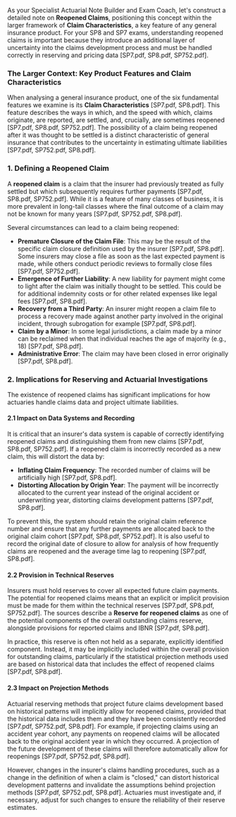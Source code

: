 As your Specialist Actuarial Note Builder and Exam Coach, let's construct a detailed note on **Reopened Claims**, positioning this concept within the larger framework of **Claim Characteristics**, a key feature of any general insurance product. For your SP8 and SP7 exams, understanding reopened claims is important because they introduce an additional layer of uncertainty into the claims development process and must be handled correctly in reserving and pricing data \[SP7.pdf, SP8.pdf, SP752.pdf\].

### **The Larger Context: Key Product Features and Claim Characteristics**

When analysing a general insurance product, one of the six fundamental features we examine is its **Claim Characteristics** \[SP7.pdf, SP8.pdf\]. This feature describes the ways in which, and the speed with which, claims originate, are reported, are settled, and, crucially, are sometimes reopened \[SP7.pdf, SP8.pdf, SP752.pdf\]. The possibility of a claim being reopened after it was thought to be settled is a distinct characteristic of general insurance that contributes to the uncertainty in estimating ultimate liabilities \[SP7.pdf, SP752.pdf, SP8.pdf\].

### **1\. Defining a Reopened Claim**

A **reopened claim** is a claim that the insurer had previously treated as fully settled but which subsequently requires further payments \[SP7.pdf, SP8.pdf, SP752.pdf\]. While it is a feature of many classes of business, it is more prevalent in long-tail classes where the final outcome of a claim may not be known for many years \[SP7.pdf, SP752.pdf, SP8.pdf\].

Several circumstances can lead to a claim being reopened:

* **Premature Closure of the Claim File**: This may be the result of the specific claim closure definition used by the insurer \[SP7.pdf, SP8.pdf\]. Some insurers may close a file as soon as the last expected payment is made, while others conduct periodic reviews to formally close files \[SP7.pdf, SP752.pdf\].  
* **Emergence of Further Liability**: A new liability for payment might come to light after the claim was initially thought to be settled. This could be for additional indemnity costs or for other related expenses like legal fees \[SP7.pdf, SP8.pdf\].  
* **Recovery from a Third Party**: An insurer might reopen a claim file to process a recovery made against another party involved in the original incident, through subrogation for example \[SP7.pdf, SP8.pdf\].  
* **Claim by a Minor**: In some legal jurisdictions, a claim made by a minor can be reclaimed when that individual reaches the age of majority (e.g., 18\) \[SP7.pdf, SP8.pdf\].  
* **Administrative Error**: The claim may have been closed in error originally \[SP7.pdf, SP8.pdf\].

### **2\. Implications for Reserving and Actuarial Investigations**

The existence of reopened claims has significant implications for how actuaries handle claims data and project ultimate liabilities.

#### **2.1 Impact on Data Systems and Recording**

It is critical that an insurer's data system is capable of correctly identifying reopened claims and distinguishing them from new claims \[SP7.pdf, SP8.pdf, SP752.pdf\]. If a reopened claim is incorrectly recorded as a new claim, this will distort the data by:

* **Inflating Claim Frequency**: The recorded number of claims will be artificially high \[SP7.pdf, SP8.pdf\].  
* **Distorting Allocation by Origin Year**: The payment will be incorrectly allocated to the current year instead of the original accident or underwriting year, distorting claims development patterns \[SP7.pdf, SP8.pdf\].

To prevent this, the system should retain the original claim reference number and ensure that any further payments are allocated back to the original claim cohort \[SP7.pdf, SP8.pdf, SP752.pdf\]. It is also useful to record the original date of closure to allow for analysis of how frequently claims are reopened and the average time lag to reopening \[SP7.pdf, SP8.pdf\].

#### **2.2 Provision in Technical Reserves**

Insurers must hold reserves to cover all expected future claim payments. The potential for reopened claims means that an explicit or implicit provision must be made for them within the technical reserves \[SP7.pdf, SP8.pdf, SP752.pdf\]. The sources describe a **Reserve for reopened claims** as one of the potential components of the overall outstanding claims reserve, alongside provisions for reported claims and IBNR \[SP7.pdf, SP8.pdf\].

In practice, this reserve is often not held as a separate, explicitly identified component. Instead, it may be implicitly included within the overall provision for outstanding claims, particularly if the statistical projection methods used are based on historical data that includes the effect of reopened claims \[SP7.pdf, SP8.pdf\].

#### **2.3 Impact on Projection Methods**

Actuarial reserving methods that project future claims development based on historical patterns will implicitly allow for reopened claims, provided that the historical data includes them and they have been consistently recorded \[SP7.pdf, SP752.pdf, SP8.pdf\]. For example, if projecting claims using an accident year cohort, any payments on reopened claims will be allocated back to the original accident year in which they occurred. A projection of the future development of these claims will therefore automatically allow for reopenings \[SP7.pdf, SP752.pdf, SP8.pdf\].

However, changes in the insurer's claims handling procedures, such as a change in the definition of when a claim is "closed," can distort historical development patterns and invalidate the assumptions behind projection methods \[SP7.pdf, SP752.pdf, SP8.pdf\]. Actuaries must investigate and, if necessary, adjust for such changes to ensure the reliability of their reserve estimates.

